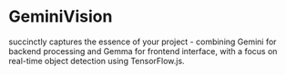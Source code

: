 # GeminiVision
 succinctly captures the essence of your project - combining Gemini for backend processing and Gemma for frontend interface, with a focus on real-time object detection using TensorFlow.js.
